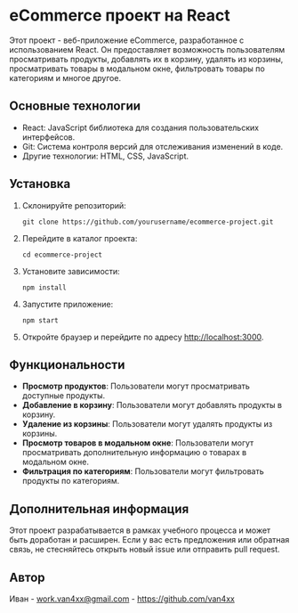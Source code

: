 # eCommerce проект на React

Этот проект - веб-приложение eCommerce, разработанное с использованием React. Он предоставляет возможность пользователям просматривать продукты, добавлять их в корзину, удалять из корзины, просматривать товары в модальном окне, фильтровать товары по категориям и многое другое.

## Основные технологии

- React: JavaScript библиотека для создания пользовательских интерфейсов.
- Git: Система контроля версий для отслеживания изменений в коде.
- Другие технологии: HTML, CSS, JavaScript.

## Установка

1. Склонируйте репозиторий:

    ```
    git clone https://github.com/yourusername/ecommerce-project.git
    ```

2. Перейдите в каталог проекта:

    ```
    cd ecommerce-project
    ```

3. Установите зависимости:

    ```
    npm install
    ```

4. Запустите приложение:

    ```
    npm start
    ```

5. Откройте браузер и перейдите по адресу [http://localhost:3000](http://localhost:3000).

## Функциональности

- **Просмотр продуктов**: Пользователи могут просматривать доступные продукты.
- **Добавление в корзину**: Пользователи могут добавлять продукты в корзину.
- **Удаление из корзины**: Пользователи могут удалять продукты из корзины.
- **Просмотр товаров в модальном окне**: Пользователи могут просматривать дополнительную информацию о товарах в модальном окне.
- **Фильтрация по категориям**: Пользователи могут фильтровать продукты по категориям.

## Дополнительная информация

Этот проект разрабатывается в рамках учебного процесса и может быть доработан и расширен. Если у вас есть предложения или обратная связь, не стесняйтесь открыть новый issue или отправить pull request.

## Автор

Иван - work.van4xx@gmail.com - https://github.com/van4xx
